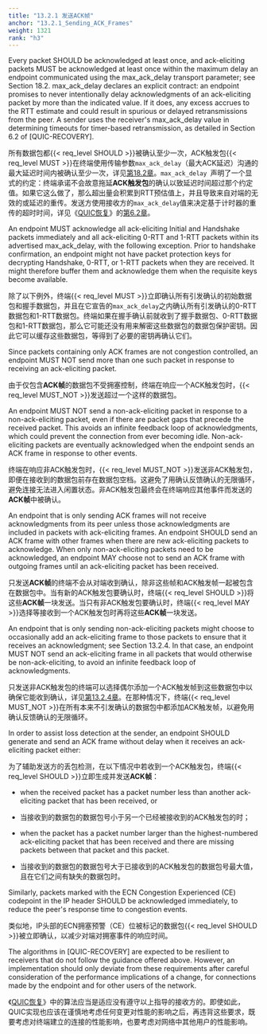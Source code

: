 ```yaml
---
title: "13.2.1 发送ACK帧"
anchor: "13.2.1_Sending_ACK_Frames"
weight: 1321
rank: "h3"
---
```


Every packet SHOULD be acknowledged at least once, and ack-eliciting packets MUST be acknowledged at least once within the maximum delay an endpoint communicated using the max_ack_delay transport parameter; see Section 18.2. max_ack_delay declares an explicit contract: an endpoint promises to never intentionally delay acknowledgments of an ack-eliciting packet by more than the indicated value. If it does, any excess accrues to the RTT estimate and could result in spurious or delayed retransmissions from the peer. A sender uses the receiver's max_ack_delay value in determining timeouts for timer-based retransmission, as detailed in Section 6.2 of [QUIC-RECOVERY].

所有数据包都{{< req_level SHOULD >}}被确认至少一次，ACK触发包{{< req_level MUST >}}在终端使用传输参数`max_ack_delay`（最大ACK延迟）沟通的最大延迟时间内被确认至少一次，详见[第18.2章]()。`max_ack_delay `声明了一个显式的约定：终端承诺不会故意拖延**ACK触发包**的确认以致延迟时间超过那个约定值。如果它这么做了，那么超出量会积累到RTT预估值上，并且导致来自对端的无效的或延迟的重传。发送方使用接收方的`max_ack_delay`值来决定基于计时器的重传的超时时间，详见《[QUIC恢复]()》的[第6.2章]()。

An endpoint MUST acknowledge all ack-eliciting Initial and Handshake packets immediately and all ack-eliciting 0-RTT and 1-RTT packets within its advertised max_ack_delay, with the following exception. Prior to handshake confirmation, an endpoint might not have packet protection keys for decrypting Handshake, 0-RTT, or 1-RTT packets when they are received. It might therefore buffer them and acknowledge them when the requisite keys become available.

除了以下例外，终端{{< req_level MUST >}}立即确认所有引发确认的初始数据包和握手数据包，并且在它宣告的`max_ack_delay`之内确认所有引发确认的0-RTT数据包和1-RTT数据包。终端如果在握手确认前就收到了握手数据包、0-RTT数据包和1-RTT数据包，那么它可能还没有用来解密这些数据包的数据包保护密钥。因此它可以缓存这些数据包，等得到了必要的密钥再确认它们。

Since packets containing only ACK frames are not congestion controlled, an endpoint MUST NOT send more than one such packet in response to receiving an ack-eliciting packet.

由于仅包含**ACK帧**的数据包不受拥塞控制，终端在响应一个ACK触发包时，{{< req_level MUST_NOT >}}发送超过一个这样的数据包。

An endpoint MUST NOT send a non-ack-eliciting packet in response to a non-ack-eliciting packet, even if there are packet gaps that precede the received packet. This avoids an infinite feedback loop of acknowledgments, which could prevent the connection from ever becoming idle. Non-ack-eliciting packets are eventually acknowledged when the endpoint sends an ACK frame in response to other events.

终端在响应非ACK触发包时，{{< req_level MUST_NOT >}}发送非ACK触发包，即便在接收到的数据包前存在数据包空档。这避免了用确认反馈确认的无限循环，避免连接无法进入闲置状态。非ACK触发包最终会在终端响应其他事件而发送的**ACK帧**中被确认。

An endpoint that is only sending ACK frames will not receive acknowledgments from its peer unless those acknowledgments are included in packets with ack-eliciting frames. An endpoint SHOULD send an ACK frame with other frames when there are new ack-eliciting packets to acknowledge. When only non-ack-eliciting packets need to be acknowledged, an endpoint MAY choose not to send an ACK frame with outgoing frames until an ack-eliciting packet has been received.

只发送**ACK帧**的终端不会从对端收到确认，除非这些帧和ACK触发帧一起被包含在数据包中。当有新的ACK触发包要确认时，终端{{< req_level SHOULD >}}将这些**ACK帧**一块发送。当只有非ACK触发包要确认时，终端{{< req_level MAY >}}选择等接收到一个ACK触发包时再将这些**ACK帧**一块发送。

An endpoint that is only sending non-ack-eliciting packets might choose to occasionally add an ack-eliciting frame to those packets to ensure that it receives an acknowledgment; see Section 13.2.4. In that case, an endpoint MUST NOT send an ack-eliciting frame in all packets that would otherwise be non-ack-eliciting, to avoid an infinite feedback loop of acknowledgments.

只发送非ACK触发包的终端可以选择偶尔添加一个ACK触发帧到这些数据包中以确保它能收到确认，详见[第13.2.4章]()。在那种情况下，终端{{< req_level MUST_NOT >}}在所有本来不引发确认的数据包中都添加ACK触发帧，以避免用确认反馈确认的无限循环。

In order to assist loss detection at the sender, an endpoint SHOULD generate and send an ACK frame without delay when it receives an ack-eliciting packet either:

为了辅助发送方的丢包检测，在以下情况中若收到一个ACK触发包，终端{{< req_level SHOULD >}}立即生成并发送**ACK帧**：

* when the received packet has a packet number less than another ack-eliciting packet that has been received, or

* 当接收到的数据包的数据包号小于另一个已经被接收到的ACK触发包的时；

* when the packet has a packet number larger than the highest-numbered ack-eliciting packet that has been received and there are missing packets between that packet and this packet.

* 当接收到的数据包的数据包号大于已接收到的ACK触发包的数据包号最大值，且在它们之间有缺失的数据包时。

Similarly, packets marked with the ECN Congestion Experienced (CE) codepoint in the IP header SHOULD be acknowledged immediately, to reduce the peer's response time to congestion events.

类似地，IP头部的ECN拥塞预警（CE）位被标记的数据包{{< req_level SHOULD >}}被立即确认，以减少对端对拥塞事件的响应时间。

The algorithms in [QUIC-RECOVERY] are expected to be resilient to receivers that do not follow the guidance offered above. However, an implementation should only deviate from these requirements after careful consideration of the performance implications of a change, for connections made by the endpoint and for other users of the network.

《[QUIC恢复]()》中的算法应当是适应没有遵守以上指导的接收方的。即使如此，QUIC实现也应该在谨慎地考虑任何变更对性能的影响之后，再违背这些要求，既要考虑对终端建立的连接的性能影响，也要考虑对网络中其他用户的性能影响。
